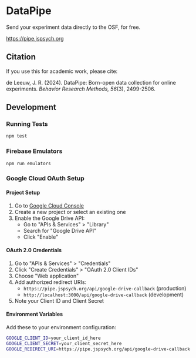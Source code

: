 # DataPipe

Send your experiment data directly to the OSF, for free.

https://pipe.jspsych.org

## Citation

If you use this for academic work, please cite:

de Leeuw, J. R. (2024). DataPipe: Born-open data collection for online experiments. *Behavior Research Methods, 56*(3), 2499-2506.

## Development

### Running Tests

```bash
npm test
```

### Firebase Emulators

```bash
npm run emulators
```

### Google Cloud OAuth Setup

#### Project Setup

1. Go to [Google Cloud Console](https://console.cloud.google.com/)
2. Create a new project or select an existing one
3. Enable the Google Drive API:
   - Go to "APIs & Services" > "Library"
   - Search for "Google Drive API"
   - Click "Enable"

#### OAuth 2.0 Credentials

1. Go to "APIs & Services" > "Credentials"
2. Click "Create Credentials" > "OAuth 2.0 Client IDs"
3. Choose "Web application"
4. Add authorized redirect URIs:
   - `https://pipe.jspsych.org/api/google-drive-callback` (production)
   - `http://localhost:3000/api/google-drive-callback` (development)
5. Note your Client ID and Client Secret

#### Environment Variables

Add these to your environment configuration:

```bash
GOOGLE_CLIENT_ID=your_client_id_here
GOOGLE_CLIENT_SECRET=your_client_secret_here
GOOGLE_REDIRECT_URI=https://pipe.jspsych.org/api/google-drive-callback
```
